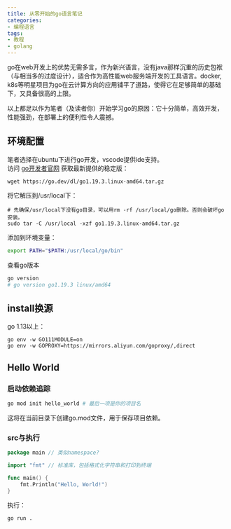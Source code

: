 ```yaml
---
title: 从零开始的go语言笔记
categories:
- 编程语言
tags:
- 教程
- golang
---
```


go在web开发上的优势无需多言，作为新兴语言，没有java那样沉重的历史包袱（与相当多的过度设计），适合作为高性能web服务端开发的工具语言。docker, k8s等明星项目为go在云计算方向的应用铺平了道路，使得它在足够简单的基础下，又具备很高的上限。  

以上都足以作为笔者（及读者你）开始学习go的原因：它十分简单，高效开发，性能强劲，在部署上的便利性令人震撼。  

<!--more-->  

## 环境配置

笔者选择在ubuntu下进行go开发，vscode提供ide支持。  
访问 [go开发者官网](https://go.dev/) 获取最新提供的稳定版：

```shell
wget https://go.dev/dl/go1.19.3.linux-amd64.tar.gz
```

将它解压到/usr/local下：

```shell
# 先确保/usr/local下没有go目录，可以用rm -rf /usr/local/go删除。否则会破坏go安装。
sudo tar -C /usr/local -xzf go1.19.3.linux-amd64.tar.gz
```

添加到环境变量：

```sh
export PATH="$PATH:/usr/local/go/bin"
```

查看go版本

```sh
go version
# go version go1.19.3 linux/amd64
```

## install换源

go 1.13以上：

```
go env -w GO111MODULE=on
go env -w GOPROXY=https://mirrors.aliyun.com/goproxy/,direct
```

## Hello World

### 启动依赖追踪

```sh
go mod init hello_world # 最后一项是你的项目名
```

这将在当前目录下创建go.mod文件，用于保存项目依赖。

### src与执行

```go
package main // 类似namespace?

import "fmt" // 标准库，包括格式化字符串和打印到终端

func main() {
	fmt.Println("Hello, World!")
}
```

执行：

```sh
go run .
```
